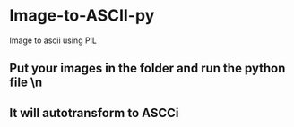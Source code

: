 # Image-to-ASCII-py
Image to ascii using PIL
## Put your images in the folder and run the python file \n
## It will autotransform to ASCCi
